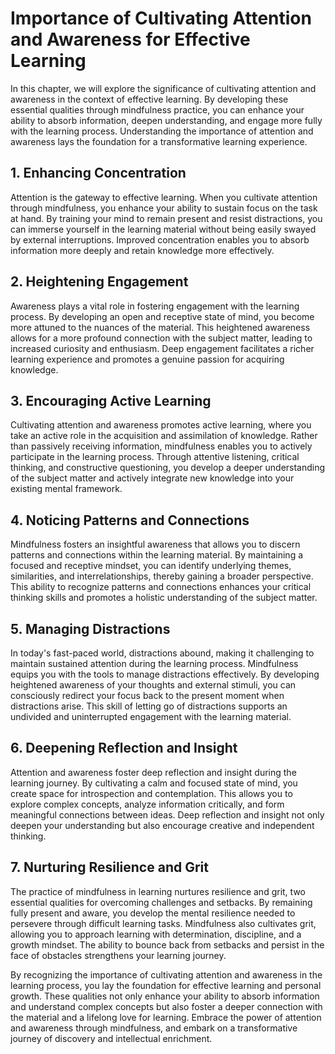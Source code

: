 Importance of Cultivating Attention and Awareness for Effective Learning
===================================================================================

In this chapter, we will explore the significance of cultivating attention and awareness in the context of effective learning. By developing these essential qualities through mindfulness practice, you can enhance your ability to absorb information, deepen understanding, and engage more fully with the learning process. Understanding the importance of attention and awareness lays the foundation for a transformative learning experience.

**1. Enhancing Concentration**
------------------------------

Attention is the gateway to effective learning. When you cultivate attention through mindfulness, you enhance your ability to sustain focus on the task at hand. By training your mind to remain present and resist distractions, you can immerse yourself in the learning material without being easily swayed by external interruptions. Improved concentration enables you to absorb information more deeply and retain knowledge more effectively.

**2. Heightening Engagement**
-----------------------------

Awareness plays a vital role in fostering engagement with the learning process. By developing an open and receptive state of mind, you become more attuned to the nuances of the material. This heightened awareness allows for a more profound connection with the subject matter, leading to increased curiosity and enthusiasm. Deep engagement facilitates a richer learning experience and promotes a genuine passion for acquiring knowledge.

**3. Encouraging Active Learning**
----------------------------------

Cultivating attention and awareness promotes active learning, where you take an active role in the acquisition and assimilation of knowledge. Rather than passively receiving information, mindfulness enables you to actively participate in the learning process. Through attentive listening, critical thinking, and constructive questioning, you develop a deeper understanding of the subject matter and actively integrate new knowledge into your existing mental framework.

**4. Noticing Patterns and Connections**
----------------------------------------

Mindfulness fosters an insightful awareness that allows you to discern patterns and connections within the learning material. By maintaining a focused and receptive mindset, you can identify underlying themes, similarities, and interrelationships, thereby gaining a broader perspective. This ability to recognize patterns and connections enhances your critical thinking skills and promotes a holistic understanding of the subject matter.

**5. Managing Distractions**
----------------------------

In today's fast-paced world, distractions abound, making it challenging to maintain sustained attention during the learning process. Mindfulness equips you with the tools to manage distractions effectively. By developing heightened awareness of your thoughts and external stimuli, you can consciously redirect your focus back to the present moment when distractions arise. This skill of letting go of distractions supports an undivided and uninterrupted engagement with the learning material.

**6. Deepening Reflection and Insight**
---------------------------------------

Attention and awareness foster deep reflection and insight during the learning journey. By cultivating a calm and focused state of mind, you create space for introspection and contemplation. This allows you to explore complex concepts, analyze information critically, and form meaningful connections between ideas. Deep reflection and insight not only deepen your understanding but also encourage creative and independent thinking.

**7. Nurturing Resilience and Grit**
------------------------------------

The practice of mindfulness in learning nurtures resilience and grit, two essential qualities for overcoming challenges and setbacks. By remaining fully present and aware, you develop the mental resilience needed to persevere through difficult learning tasks. Mindfulness also cultivates grit, allowing you to approach learning with determination, discipline, and a growth mindset. The ability to bounce back from setbacks and persist in the face of obstacles strengthens your learning journey.

By recognizing the importance of cultivating attention and awareness in the learning process, you lay the foundation for effective learning and personal growth. These qualities not only enhance your ability to absorb information and understand complex concepts but also foster a deeper connection with the material and a lifelong love for learning. Embrace the power of attention and awareness through mindfulness, and embark on a transformative journey of discovery and intellectual enrichment.
